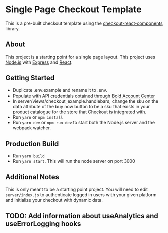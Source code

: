 # Single Page Checkout Template
This is a pre-built checkout template using the [checkout-react-components](https://www.npmjs.com/package/@boldcommerce/checkout-react-components) library.

## About
This project is a starting point for a single page layout. This project uses [Node.js](https://nodejs.org) with [Express](https://expressjs.com) and [React](https://reactjs.org).

## Getting Started
- Duplicate .env.example and rename it to .env.
- Populate with API credentials obtained through [Bold Account Center](https://apps.boldapps.net/accounts/login)
- In server/views/checkout_example.handlebars, change the sku on the data attribute of the buy now button to be a sku that exists in your product catalogue for the store that Checkout is integrated with.
- Run `yarn` or `npm install`
- Run `yarn dev` or `npm run dev` to start both the Node.js server and the webpack watcher.

## Production Build
- Run `yarn build`
- Run `yarn start`. This will run the node server on port 3000

## Additional Notes
This is only meant to be a starting point project. You will need to edit `server/index.js` to authenticate logged in users with your given platform and initialize your checkout with dynamic data.


## TODO: Add information about useAnalytics and useErrorLogging hooks